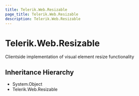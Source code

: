 ```yaml
---
title: Telerik.Web.Resizable
page_title: Telerik.Web.Resizable
description: Telerik.Web.Resizable
---
```


# Telerik.Web.Resizable

Clientside implementation of visual element resize functionality

## Inheritance Hierarchy

* System.Object
* Telerik.Web.Resizable

